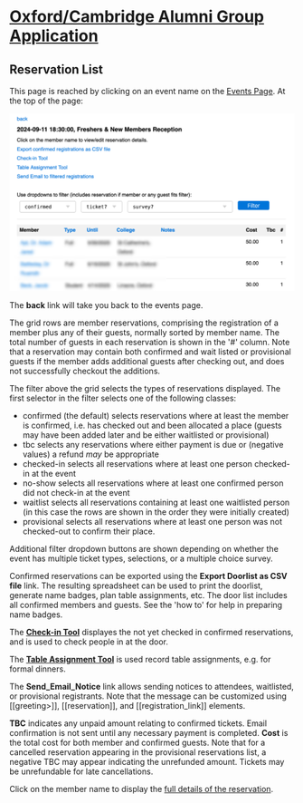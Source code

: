 # [Oxford/Cambridge Alumni Group Application](index.md)

## Reservation List

This page is reached by clicking on an event name on the [Events Page](events.md). At the top of the page:

![top](images/doorlist.png)

The **back** link will take you back to the events page.

The grid rows are member reservations, comprising the registration of a member plus any of their guests, normally sorted by member name. The total number of guests in each reservation is shown in the '#' column. Note that a reservation may contain both confirmed and wait listed or provisional guests if the member adds additional guests after checking out, and does not successfully checkout the additions.

The filter above the grid selects the types of reservations displayed. The first selector in the filter selects one of the following classes:

- confirmed (the default) selects reservations where at least the member is confirmed, i.e. has checked out and been allocated a place (guests may have been added later and be either waitlisted or provisional)
- tbc selects any reservations where either payment is due or (negative values) a refund *may* be appropriate
- checked-in selects all reservations where at least one person checked-in at the event
- no-show selects all reservations where at least one confirmed person did not check-in at the event
- waitlist selects all reservations containing at least one waitlisted person (in this case the rows are shown in the order they were initially created)
- provisional selects all reservations where at least one person was not checked-out to confirm their place.

Additional filter dropdown buttons are shown depending on whether the event has multiple ticket types, selections, or a multiple choice survey.

Confirmed reservations can be exported using the **Export Doorlist as CSV file** link. The resulting spreadsheet can be used to print the doorlist, generate name badges, plan table assignments, etc. The door list includes all confirmed members and guests. See the 'how to' for help in preparing name badges.

The **[Check-in Tool](check_in.md)** displayes the not yet checked in confirmed reservations, and is used to check people in at the door.

The **[Table Assignment Tool](assign_tables.md)** is used record table assignments, e.g. for formal dinners.

The **Send_Email_Notice** link allows sending notices to attendees, waitlisted, or provisional registrants. Note that the message can be customized using [[greeting>]], [[reservation]], and [[registration_link]] elements.

**TBC** indicates any unpaid amount relating to confirmed tickets. Email confirmation is not sent until any necessary payment is completed. **Cost** is the total cost for both member and confirmed guests. Note that for a cancelled reservation appearing in the provisional reservations list, a negative TBC may appear indicating the unrefunded amount. Tickets may be unrefundable for late cancellations.

Click on the member name to display the [full details of the reservation](event_registration.md).
